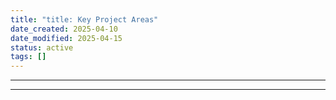 ```yaml
---
title: "title: Key Project Areas"
date_created: 2025-04-10
date_modified: 2025-04-15
status: active
tags: []
---
```


---

---


